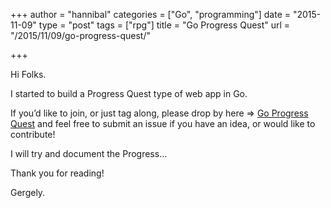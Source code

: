 +++
author = "hannibal"
categories = ["Go", "programming"]
date = "2015-11-09"
type = "post"
tags = ["rpg"]
title = "Go Progress Quest"
url = "/2015/11/09/go-progress-quest/"

+++

Hi Folks. 

I started to build a Progress Quest type of web app in Go.

If you&#8217;d like to join, or just tag along, please drop by here => <a href="https://github.com/Skarlso/goprogressquest" target="_blank">Go Progress Quest</a> and feel free to submit an issue if you have an idea, or would like to contribute!

I will try and document the Progress&#8230; 

Thank you for reading!
  
Gergely.